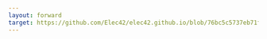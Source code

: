 ```yaml
---
layout: forward
target: https://github.com/Elec42/elec42.github.io/blob/76bc5c5737eb71f39a7565d3808138e8281acb17/images/thatsMine.exe
---
```

